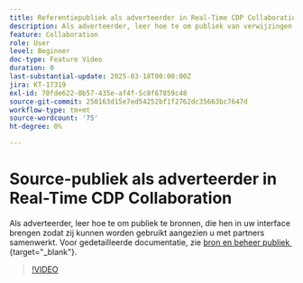```yaml
---
title: Referentiepubliek als adverteerder in Real-Time CDP Collaboration
description: Als adverteerder, leer hoe te om publiek van verwijzingen te voorzien, die hen in uw interface brengen zodat zij kunnen worden gebruikt aangezien u met partners samenwerkt.
feature: Collaboration
role: User
level: Beginner
doc-type: Feature Video
duration: 0
last-substantial-update: 2025-03-18T00:00:00Z
jira: KT-17319
exl-id: 70fde622-0b57-435e-af4f-5c8f67859c48
source-git-commit: 250163d15e7ed54252bf1f2762dc35663bc7647d
workflow-type: tm+mt
source-wordcount: '75'
ht-degree: 0%

---
```


# Source-publiek als adverteerder in Real-Time CDP Collaboration

Als adverteerder, leer hoe te om publiek te bronnen, die hen in uw interface brengen zodat zij kunnen worden gebruikt aangezien u met partners samenwerkt. Voor gedetailleerde documentatie, zie [&#x200B; bron en beheer publiek &#x200B;](https://experienceleague.adobe.com/nl/docs/real-time-cdp-collaboration/using/setup/onboard-audiences){target="_blank"}.

>[!VIDEO](https://video.tv.adobe.com/v/3452217/?learn=on&enablevpops)
